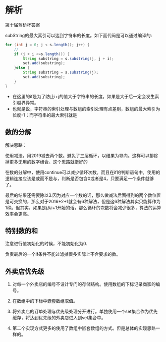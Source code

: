 # 解析

[第十届蓝桥杯答案](https://blog.csdn.net/weixin_44949135/article/details/108150820)

subString的最大索引可以达到字符串的长度。如下面代码是可以通过编译的:

```java
for (int j = 0; j < s.length(); j++) {
    //
    if (j + i <=s.length()) {
        String substring = s.substring(j, j + i);
        set.add(substring);
    }else {
        String substring = s.substring(j);
        set.add(substring);
    }
}
```

- 在这里的if是为了防止i+j的值大于字符串的长度。如果是大于后一定会发生索引越界异常。
- 也就是说，字符串的索引处理与数组的索引处理有点差别，数组的最大索引为长度-1；而字符串的最大索引就是

## 数的分解

解决思路：

使用减法，用2019减去两个数。避免了三层循环，以结果为导向。这样可以排除掉更多无用的数字组合。这个思路就挺好的

在数的分解中，使用continue可以减少循环次数。而且在if的判断语句中，使用的逻辑连接应该是或而不是与，判断是否包含0或者是4，只要满足一个条件就够了。

最后的结果还需要除以3.因为对应一个数的话，那么做减法后面得到的两个数位置是可交换的，那么对于2016+2+1就会有6种解法，但是这6种解法其实只能算作为1种。但其实，如果是j从i+1开始的话，那么循环的次数将会减少很多，算法的运算效率会更高。

## 特别数的和

注意进行值初始化的时候，不能初始化为0.

负责最后的一个if条件不能过滤掉很多实际上不合要求的数。

[](https://www.cs.usfca.edu/~galles/visualization/Algorithms.html)

## 外卖店优先级

1. 对每一个外卖店的编号不设计专门的存储结构。使用数组的下标记录商家的编号。

2. 在数组中的下标中嵌套数组取值。

3. 将外卖店的订单处理与优先级处理分开进行。单独使用一个set集合作为优先缓存，将达到优先级的外卖店进入到set集合中。

4. 第二个实现方式更多的使用了数组中嵌套数组的方式。但是总体的实现思路一样的。